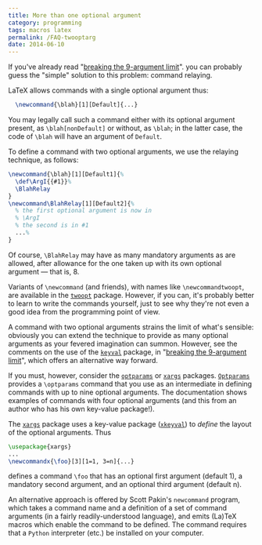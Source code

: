 ```yaml
---
title: More than one optional argument
category: programming
tags: macros latex
permalink: /FAQ-twooptarg
date: 2014-06-10
---
```


If you've already read 
"[breaking the 9-argument limit](FAQ-moren9)".
you can probably guess the "simple" solution to this problem:
command relaying.

LaTeX allows commands with a single optional argument thus:
```latex
  \newcommand{\blah}[1][Default]{...}
```

You may legally call such a command either with its optional argument
present, as
`\blah[nonDefault]` or without, as `\blah`; in the latter
case, the code of `\blah` will have an argument of `Default`.

To define a command with two optional arguments, we use the relaying
technique, as follows:
<!-- {% raw %} -->
```latex
\newcommand{\blah}[1][Default1]{%
  \def\ArgI{{#1}}%
  \BlahRelay
}
\newcommand\BlahRelay[1][Default2]{%
  % the first optional argument is now in
  % \ArgI
  % the second is in #1
  ...%
}
```
<!-- {% endraw %} -->
Of course, `\BlahRelay` may have as many mandatory arguments as are
allowed, after allowance for the one taken up with its own
optional argument&nbsp;&mdash; that is, 8.

Variants of `\newcommand` (and friends), with names like
`\newcommandtwoopt`, are available in the [`twoopt`](https://ctan.org/pkg/twoopt) package.
However, if you can, it's probably better to learn to write the commands
yourself, just to see why they're not even a good idea from the
programming point of view.

A command with two optional arguments strains the limit of what's
sensible: obviously you can extend the technique to provide as many
optional arguments as your fevered imagination can summon.  However,
see the comments on the use of the [`keyval`](https://ctan.org/pkg/keyval) package, in 
"[breaking the 9-argument limit](FAQ-moren9)",
which offers an alternative way forward.

If you must, however, consider the [`optparams`](https://ctan.org/pkg/optparams) or
[`xargs`](https://ctan.org/pkg/xargs) packages.  [`Optparams`](https://ctan.org/pkg/Optparams)
provides a `\optparams` command that you use as an intermediate in
defining commands with up to nine optional arguments.  The
documentation shows examples of commands with four optional arguments
(and this from an author who has his own key-value package!).

The [`xargs`](https://ctan.org/pkg/xargs) package uses a key-value package
([`xkeyval`](https://ctan.org/pkg/xkeyval)) to _define_ the layout of the optional
arguments.  Thus
```latex
\usepackage{xargs}
...
\newcommandx{\foo}[3][1=1, 3=n]{...}
```
defines a command `\foo` that has an optional first argument
(default 1), a mandatory second argument, and an optional third
argument (default n).

An alternative approach is offered by Scott Pakin's
`newcommand` program, which takes a command name and a
definition of a set of command arguments (in a fairly
readily-understood language), and emits (La)TeX macros which enable
the command to be defined.  The command requires that a
`Python` interpreter (etc.) be installed on your computer.

